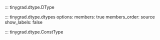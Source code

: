 ::: tinygrad.dtype.DType

::: tinygrad.dtype.dtypes
    options:
        members: true
        members_order: source
        show_labels: false

::: tinygrad.dtype.ConstType

